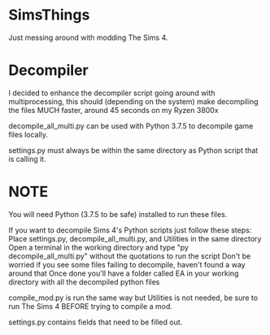 # SimsThings

Just messing around with modding The Sims 4.

# Decompiler
I decided to enhance the decompiler script going around with multiprocessing, this should (depending on the system) make decompiling the files MUCH faster, around 45 seconds on my Ryzen 3800x

decompile_all_multi.py can be used with Python 3.7.5 to decompile game files locally.

settings.py must always be within the same directory as Python script that is calling it.

# NOTE
You will need Python (3.7.5 to be safe) installed to run these files.

If you want to decompile Sims 4's Python scripts just follow these steps:
  Place settings.py, decompile_all_multi.py, and Utilities in the same directory
  Open a terminal in the working directory and type "py decompile_all_multi.py" without the quotations to run the script
  Don't be worried if you see some files failing to decompile, haven't found a way around that
  Once done you'll have a folder called EA in your working directory with all the decompiled python files
  
 compile_mod.py is run the same way but Utilities is not needed, be sure to run The Sims 4 BEFORE trying to compile a mod.
 
 settings.py contains fields that need to be filled out.
